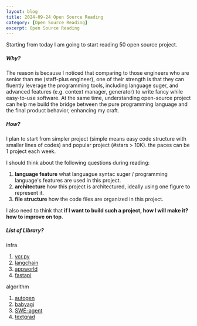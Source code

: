 ```yaml
---
layout: blog
title: 2024-09-24 Open Source Reading
category: [Open Source Reading]
excerpt: Open Source Reading
---
```


Starting from today I am going to start reading 50 open source project. 

##### Why?
The reason is because I noticed that comparing to those engineers who are senior than me (staff-plus engineer), one of their strength is that they can fluently leverage the programming tools, including language suger, and advanced features (e.g. context manager, generator) to write fancy while easy-to-use software. At the same time, understanding open-source project can help me build the bridge between the pure programming language and the final product behavior, enhancing my craft.


##### How?

I plan to start from simpler project (simple means easy code structure with smaller lines of codes) and popular project (#stars > 10K). the paces can be 1 project each week.

I should think about the following questions during reading:
1. **language feature** what languague syntac suger / programming language's features are used in this project.
2. **architecture** how this project is architectured, ideally using one figure to represent it.
3. **file structure** how the code files are organized in this project.

I also need to think that **if I want to build such a project, how I will make it? how to improve on top**.


##### List of Library?

infra
1. [vcr.py](https://vcrpy.readthedocs.io/en/latest/)
1. [langchain](https://github.com/langchain-ai/langchain)
1. [appworld](https://github.com/StonyBrookNLP/appworld)
1. [fastapi](https://github.com/fastapi/fastapi)

algorithm
1. [autogen](https://microsoft.github.io/autogen/)
2. [babyagi](https://github.com/yoheinakajima/babyagi)
3. [SWE-agent](https://github.com/princeton-nlp/SWE-agent)
4. [textgrad](https://github.com/zou-group/textgrad)